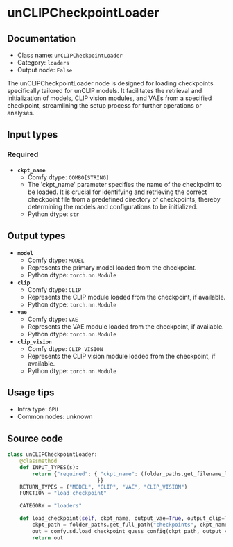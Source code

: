 # unCLIPCheckpointLoader
## Documentation
- Class name: `unCLIPCheckpointLoader`
- Category: `loaders`
- Output node: `False`

The unCLIPCheckpointLoader node is designed for loading checkpoints specifically tailored for unCLIP models. It facilitates the retrieval and initialization of models, CLIP vision modules, and VAEs from a specified checkpoint, streamlining the setup process for further operations or analyses.
## Input types
### Required
- **`ckpt_name`**
    - Comfy dtype: `COMBO[STRING]`
    - The 'ckpt_name' parameter specifies the name of the checkpoint to be loaded. It is crucial for identifying and retrieving the correct checkpoint file from a predefined directory of checkpoints, thereby determining the models and configurations to be initialized.
    - Python dtype: `str`
## Output types
- **`model`**
    - Comfy dtype: `MODEL`
    - Represents the primary model loaded from the checkpoint.
    - Python dtype: `torch.nn.Module`
- **`clip`**
    - Comfy dtype: `CLIP`
    - Represents the CLIP module loaded from the checkpoint, if available.
    - Python dtype: `torch.nn.Module`
- **`vae`**
    - Comfy dtype: `VAE`
    - Represents the VAE module loaded from the checkpoint, if available.
    - Python dtype: `torch.nn.Module`
- **`clip_vision`**
    - Comfy dtype: `CLIP_VISION`
    - Represents the CLIP vision module loaded from the checkpoint, if available.
    - Python dtype: `torch.nn.Module`
## Usage tips
- Infra type: `GPU`
- Common nodes: unknown


## Source code
```python
class unCLIPCheckpointLoader:
    @classmethod
    def INPUT_TYPES(s):
        return {"required": { "ckpt_name": (folder_paths.get_filename_list("checkpoints"), ),
                             }}
    RETURN_TYPES = ("MODEL", "CLIP", "VAE", "CLIP_VISION")
    FUNCTION = "load_checkpoint"

    CATEGORY = "loaders"

    def load_checkpoint(self, ckpt_name, output_vae=True, output_clip=True):
        ckpt_path = folder_paths.get_full_path("checkpoints", ckpt_name)
        out = comfy.sd.load_checkpoint_guess_config(ckpt_path, output_vae=True, output_clip=True, output_clipvision=True, embedding_directory=folder_paths.get_folder_paths("embeddings"))
        return out

```
